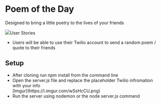 <h1>Poem of the Day</h1>
<p>Designed to bring a little poetry to the lives of your friends</p>
<img src="https://i.imgur.com/3Wxjlt7.png"</img

<h2>User Stories</h2>
<ul>
  <li>Users will be able to use their Twilio account to send a random poem / quote to their friends</li>
</ul>

<h2>Setup</h2>
<ul>
  <li>After cloning run npm install from the command line</li>
  <li>Open the server.js file and replace the placeholder Twilio infromation with your info</li>
  [Imgur](https://i.imgur.com/wSsHcCU.png)
  <li> Run the server using nodemon or the node server.js command</li>
</ul>
